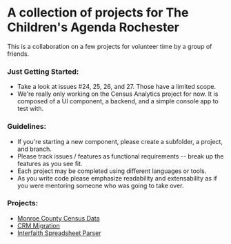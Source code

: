 # A collection of projects for The Children's Agenda Rochester

This is a collaboration on a few projects for volunteer time by a group of friends.

### Just Getting Started:
 - Take a look at issues #24, 25, 26, and 27. Those have a limited scope.
 - We're really only working on the Census Analytics project for now. It is composed of a UI component, a backend, and a simple console app to test with.

### Guidelines:
 - If you're starting a new component, please create a subfolder, a project, and branch.
 - Please track issues / features as functional requirements -- break up the features as you see fit.
 - Each project may be completed using different languages or tools.
 - As you write code please emphasize readability and extensability as if you were mentoring someone who was going to take over.

### Projects:
 - [Monroe County Census Data](https://github.com/jdyelle/TCA-ROC/projects/1)
 - [CRM Migration](https://github.com/jdyelle/TCA-ROC/projects/3)
 - [Interfaith Spreadsheet Parser](https://github.com/jdyelle/TCA-ROC/projects/4)

